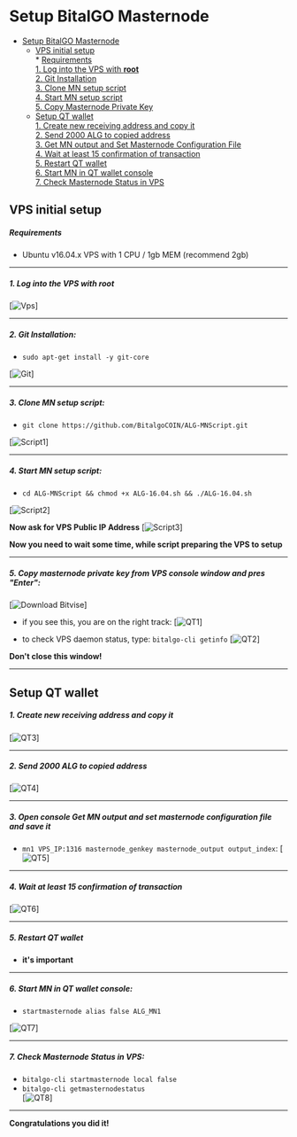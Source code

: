 # Setup BitalGO Masternode  
- [Setup BitalGO Masternode](#setup-bitalgo-masternode)  
  * [VPS initial setup](#vps-initial-setup)  
        * [Requirements](#requirements)   
         [1. Log into the VPS with **root**](#1-log-into-the-vps-with-root)  
         [2. Git Installation](#2-git-installation)  
         [3. Clone MN setup script](#3-clone-mn-setup-script)  
         [4. Start MN setup script](#4-start-mn-setup-script)  
         [5. Copy Masternode Private Key](#5-copy-masternode-private-key-from-vps-console-window-and-pres-enter)
  * [Setup QT wallet](#setup-qt-wallet)  
         [1. Create new receiving address and copy it](#1-create-new-receiving-address-and-copy-it)  
	 [2. Send 2000 ALG to copied address](#2-send-2000-alg-to-copied-address)  
	 [3. Get MN output and Set Masternode Configuration File](#3-open-console-get-mn-output-and-set-masternode-configuration-file-and-save-it)  
	 [4. Wait at least 15 confirmation of transaction](#4-wait-at-least-15-confirmation-of-transaction)  
         [5. Restart QT wallet](#5-restart-qt-wallet)  
         [6. Start MN in QT wallet console](#6-start-mn-in-qt-wallet-console)  
	 [7. Check Masternode Status in VPS](#7-check-masternode-status-in-vps)  

## VPS initial setup

##### Requirements
- Ubuntu v16.04.x VPS with 1 CPU / 1gb MEM (recommend 2gb) 

***
##### 1. Log into the VPS with **root**  
[![Vps](https://raw.githubusercontent.com/BitalgoCOIN/ALG-MNScript/master/assests/1.png)]
***
##### 2. Git Installation:  
- ```sudo apt-get install -y git-core```  

[![Git](https://raw.githubusercontent.com/BitalgoCOIN/ALG-MNScript/master/assests/2.png)]
***
##### 3. Clone MN setup script: 
- ```git clone https://github.com/BitalgoCOIN/ALG-MNScript.git```  

[![Script1](https://raw.githubusercontent.com/BitalgoCOIN/ALG-MNScript/master/assests/3.png)]
***
##### 4. Start MN setup script: 
- ```cd ALG-MNScript && chmod +x ALG-16.04.sh && ./ALG-16.04.sh```  

[![Script2](https://raw.githubusercontent.com/BitalgoCOIN/ALG-MNScript/master/assests/4.png)]  

**Now ask for VPS Public IP Address** 
[![Script3](https://raw.githubusercontent.com/BitalgoCOIN/ALG-MNScript/master/assests/5.png)]

**Now you need to wait some time, while script preparing the VPS to setup**  
***
##### 5. Copy masternode private key from VPS console window and pres "Enter":
[![Download Bitvise](https://raw.githubusercontent.com/BitalgoCOIN/ALG-MNScript/master/assests/6.png)] 

- if you see this, you are on the right track:
[![QT1](https://raw.githubusercontent.com/BitalgoCOIN/ALG-MNScript/master/assests/7.png)]

- to check VPS daemon status, type: ```bitalgo-cli getinfo```
[![QT2](https://raw.githubusercontent.com/BitalgoCOIN/ALG-MNScript/master/assests/8.png)]

**Don't close this window!** 
***		

## Setup QT wallet
##### 1. Create new receiving address and copy it
[![QT3](https://raw.githubusercontent.com/BitalgoCOIN/ALG-MNScript/master/assests/9.png)] 

***
##### 2. Send 2000 ALG to copied address
[![QT4](https://raw.githubusercontent.com/BitalgoCOIN/ALG-MNScript/master/assests/10.png)]
***
##### 3. Open console Get MN output and set masternode configuration file and save it
- ```mn1 VPS_IP:1316 masternode_genkey masternode_output output_index```:
[![QT5](https://raw.githubusercontent.com/BitalgoCOIN/ALG-MNScript/master/assests/11.png)]
***
##### 4. Wait at least 15 confirmation of transaction
[![QT6](https://raw.githubusercontent.com/BitalgoCOIN/ALG-MNScript/master/assests/12.png)]
***
##### 5. Restart QT wallet  
- **it's important**
***
##### 6. Start MN in QT wallet console:
- ```startmasternode alias false ALG_MN1```  

[![QT7](https://raw.githubusercontent.com/BitalgoCOIN/ALG-MNScript/master/assests/13.png)]
***
##### 7. Check Masternode Status in VPS:
- ```bitalgo-cli startmasternode local false``` 
- ```bitalgo-cli getmasternodestatus```  
[![QT8](https://raw.githubusercontent.com/BitalgoCOIN/ALG-MNScript/master/assests/14.png)]  
***
**Сongratulations you did it!**

